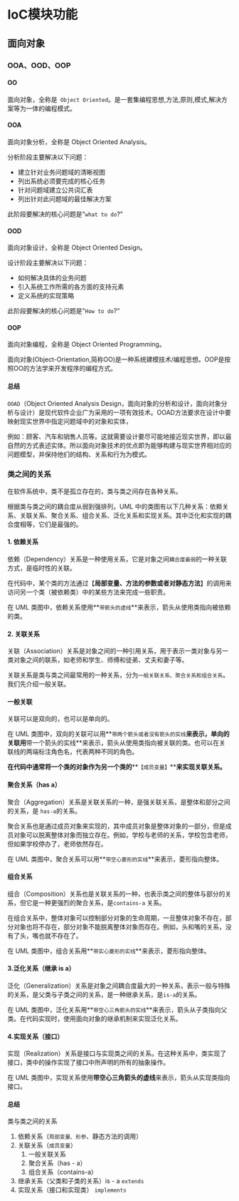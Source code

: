 # IoC模块功能



## 面向对象

### OOA、OOD、OOP

#### OO

面向对象，全称是` Object Oriented`。是一套集编程思想,方法,原则,模式,解决方案等为一体的编程模式。

#### OOA

面向对象分析，全称是 Object Oriented Analysis。

分析阶段主要解决以下问题：

- 建立针对业务问题域的清晰视图
- 列出系统必须要完成的核心任务
- 针对问题域建立公共词汇表
- 列出针对此问题域的最佳解决方案

此阶段要解决的核心问题是"`what to do`?"

#### OOD

面向对象设计，全称是 Object Oriented Design。

设计阶段主要解决以下问题：

- 如何解决具体的业务问题
- 引入系统工作所需的各方面的支持元素
- 定义系统的实现策略

此阶段要解决的核心问题是"`How to do`?"

#### OOP

面向对象编程，全称是 Object Oriented Programming。

面向对象(Object-Orientation,简称OO)是一种系统建模技术/编程思想。OOP是按照OO的方法学来开发程序的编程方式。

#### 总结

`OOAD`（Object Oriented Analysis Design，面向对象的分析和设计，面向对象分析与设计）是现代软件企业广为采用的一项有效技术。OOAD方法要求在设计中要映射现实世界中指定问题域中的对象和实体，

例如：顾客、汽车和销售人员等。这就需要设计要尽可能地接近现实世界，即以最自然的方式表述实体。所以面向对象技术的优点即为能够构建与现实世界相对应的问题模型，并保持他们的结构、关系和行为为模式。

### 类之间的关系

在软件系统中，类不是孤立存在的，类与类之间存在各种关系。

根据类与类之间的耦合度从弱到强排列，UML 中的类图有以下几种关系：依赖关系、关联关系、聚合关系、组合关系、泛化关系和实现关系。其中泛化和实现的耦合度相等，它们是最强的。

#### 1. 依赖关系

依赖（Dependency）关系是一种使用关系，它是对象之间`耦合度最弱`的一种关联方式，是临时性的关联。

在代码中，某个类的方法通过【**局部变量、方法的参数或者对静态方法**】的调用来访问另一个类（被依赖类）中的某些方法来完成一些职责。

在 UML 类图中，依赖关系使用**`带箭头的虚线`**来表示，箭头从使用类指向被依赖的类。

#### 2. 关联关系

关联（Association）关系是对象之间的一种引用关系，用于表示一类对象与另一类对象之间的联系，如老师和学生、师傅和徒弟、丈夫和妻子等。

关联关系是类与类之间最常用的一种关系，分为`一般关联关系、聚合关系和组合关系`。我们先介绍一般关联。

#### 一般关联

关联可以是双向的，也可以是单向的。

在 UML 类图中，双向的关联可以用**`带两个箭头或者没有箭头的实线`**来表示，单向的关联用**带一个箭头的实线**来表示，箭头从使用类指向被关联的类。也可以在关联线的两端标注角色名，代表两种不同的角色。

**在代码中通常将一个类的对象作为另一个类的****`【成员变量】`****来实现关联关系。**

#### 聚合关系（has a）

聚合（Aggregation）关系是关联关系的一种，是强关联关系，是整体和部分之间的关系，是 `has-a`的关系。

聚合关系也是通过成员对象来实现的，其中成员对象是整体对象的一部分，但是成员对象可以脱离整体对象而独立存在。例如，学校与老师的关系，学校包含老师，但如果学校停办了，老师依然存在。

在 UML 类图中，聚合关系可以用**`带空心菱形的实线`**来表示，菱形指向整体。

#### 组合关系

组合（Composition）关系也是关联关系的一种，也表示类之间的整体与部分的关系，但它是一种更强烈的聚合关系，是`contains-a` 关系。

在组合关系中，整体对象可以控制部分对象的生命周期，一旦整体对象不存在，部分对象也将不存在，部分对象不能脱离整体对象而存在。例如，头和嘴的关系，没有了头，嘴也就不存在了。

在 UML 类图中，组合关系用**`带实心菱形的实线`**来表示，菱形指向整体。

#### 3.泛化关系（继承 is a）

泛化（Generalization）关系是对象之间耦合度最大的一种关系，表示一般与特殊的关系，是父类与子类之间的关系，是一种继承关系，是` is-a `的关系。

在 UML 类图中，泛化关系用**`带空心三角箭头的实线`**来表示，箭头从子类指向父类。在代码实现时，使用面向对象的继承机制来实现泛化关系。

#### 4.实现关系（接口）

实现（Realization）关系是接口与实现类之间的关系。在这种关系中，类实现了接口，类中的操作实现了接口中所声明的所有的抽象操作。

在 UML 类图中，实现关系使用**带空心三角箭头的虚线**来表示，箭头从实现类指向接口。

#### 总结

类与类之间的关系

1. 依赖关系（`局部变量、形参`、静态方法的调用）
2. 关联关系（`成员变量`）
    1. 一般关联关系
    2. 聚合关系（has - a）
    3. 组合关系（contains-a）
3. 继承关系（父类和子类的关系）is - a   `extends`
4. 实现关系（接口和实现类）  `implements`
